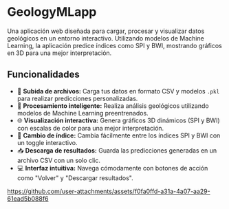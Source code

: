 # GeologyMLapp
Una aplicación web diseñada para cargar, procesar y visualizar datos geológicos en un entorno interactivo. Utilizando modelos de Machine Learning, la aplicación predice índices como SPI y BWI, mostrando gráficos en 3D para una mejor interpretación.
## Funcionalidades  
- 📂 **Subida de archivos:** Carga tus datos en formato CSV y modelos `.pkl` para realizar predicciones personalizadas.  
- 🧠 **Procesamiento inteligente:** Realiza análisis geológicos utilizando modelos de Machine Learning preentrenados.  
- 🌐 **Visualización interactiva:** Genera gráficos 3D dinámicos (SPI y BWI) con escalas de color para una mejor interpretación.  
- 🔄 **Cambio de índice:** Cambia fácilmente entre los índices SPI y BWI con un toggle interactivo.  
- 📥 **Descarga de resultados:** Guarda las predicciones generadas en un archivo CSV con un solo clic.  
- 💻 **Interfaz intuitiva:** Navega cómodamente con botones de acción como "Volver" y "Descargar resultados".  

https://github.com/user-attachments/assets/f0fa0ffd-a31a-4a07-aa29-61ead5b088f6

